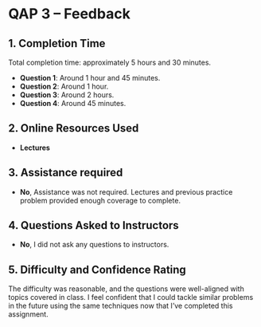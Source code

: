 # QAP 3 – Feedback

## 1. Completion Time

Total completion time: approximately 5 hours and 30 minutes.

- **Question 1**: Around 1 hour and 45 minutes.
- **Question 2**: Around 1 hour.
- **Question 3**: Around 2 hours.
- **Question 4**: Around 45 minutes.

## 2. Online Resources Used

- **Lectures**

## 3. Assistance required

- **No**, Assistance was not required. Lectures and previous practice problem provided enough coverage to complete.

## 4. Questions Asked to Instructors

- **No**, I did not ask any questions to instructors.

## 5. Difficulty and Confidence Rating

The difficulty was reasonable, and the questions were well-aligned with topics covered in class. I feel confident that I could tackle similar problems in the future using the same techniques now that I’ve completed this assignment.
